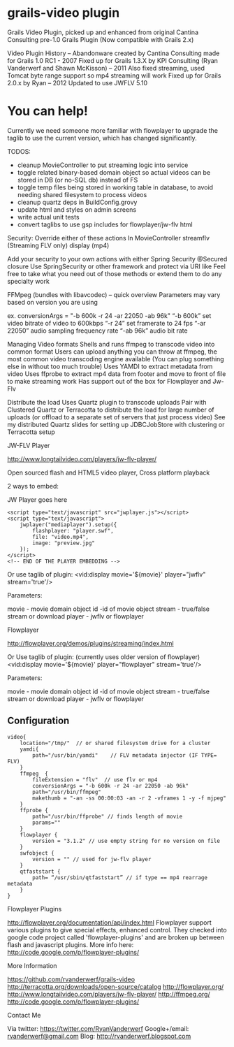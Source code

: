 grails-video plugin
===================================================

Grails Video Plugin, picked up and enhanced from original Cantina Consulting pre-1.0 Grails Plugin (Now compatible with Grails 2.x)

Video Plugin History –
	Abandonware created by Cantina Consulting made for Grails 1.0 RC1 - 2007
	Fixed up for Grails 1.3.X  by KPI Consulting (Ryan Vanderwerf and Shawn McKisson) – 2011
Also fixed streaming, used Tomcat byte range support so mp4 streaming will work
	Fixed up for Grails 2.0.x by Ryan – 2012
	Updated to use JWFLV 5.10



You can help!
==============
Currently we need someone more familiar with flowplayer to upgrade the taglib to use the current version, which has
changed significantly.


TODOS:
- cleanup MovieController to put streaming logic into service
- toggle related binary-based domain object so actual videos can be stored in DB (or no-SQL db) instead of FS
- toggle temp files being stored in working table in database, to avoid needing shared filesystem to process videos
- cleanup quartz deps in BuildConfig.grovy
- update html and styles on admin screens
- write actual unit tests
- convert taglibs to use gsp includes for flowplayer/jw-flv html



Security: Override either of these actions In MovieController
streamflv (Streaming FLV only)
display (mp4)

Add your security to your own actions with either Spring Security @Secured closure
Use SpringSecurity or other framework and protect via URI like
 Feel free to take what you need out of those methods or extend them to do any specialty work

FFMpeg (bundles with libavcodec) – quick overview
Parameters may vary based on version you are using

ex. conversionArgs = "-b 600k -r 24 -ar 22050 -ab 96k"
“-b 600k” set video bitrate of video to 600kbps
“-r 24” set framerate to 24 fps
“-ar 22050” audio sampling frequency rate
“-ab 96k” audio bit rate

Managing Video formats
Shells and runs ffmpeg to transcode video into common format
Users can upload anything you can throw at ffmpeg, the most common video transcoding engine available (You can plug something else in without too much trouble)
Uses YAMDI to extract metadata from video
Uses ffprobe to extract mp4 data from footer and move to front of file to make streaming work
Has support out of the box for Flowplayer and Jw-Flv


Distribute the load
Uses Quartz plugin to transcode uploads
Pair with Clustered Quartz or Terracotta to distribute the load for large number of uploads (or offload to a separate set of servers that just process video)
See my distributed Quartz slides for setting up JDBCJobStore with clustering or Terracotta setup

JW-FLV Player

http://www.longtailvideo.com/players/jw-flv-player/

Open sourced flash and HTML5 video player, Cross platform playback

2 ways to embed:
	<!-- START OF THE PLAYER EMBEDDING TO COPY-PASTE -->
	<div id="mediaplayer">JW Player goes here</div>

	<script type="text/javascript" src="jwplayer.js"></script>
	<script type="text/javascript">
		jwplayer("mediaplayer").setup({
			flashplayer: "player.swf",
			file: "video.mp4",
			image: "preview.jpg"
		});
	</script>
	<!-- END OF THE PLAYER EMBEDDING -->


Or use taglib of plugin:
	    <vid:display movie='${movie}' player="jwflv" stream='true'/>

Parameters:

movie - movie domain object
id -id of movie object
stream - true/false stream or download
player - jwflv or flowplayer



Flowplayer

http://flowplayer.org/demos/plugins/streaming/index.html

Or Use taglib of plugin: (currently uses older version of flowplayer)
	    <vid:display movie='${movie}' player="flowplayer" stream='true'/>

Parameters:

movie - movie domain object
id -id of movie object
stream - true/false stream or download
player - jwflv or flowplayer


Configuration
-------------------
    video{
        location="/tmp/"  // or shared filesystem drive for a cluster
        yamdi{
            path="/usr/bin/yamdi"    // FLV metadata injector (IF TYPE= FLV)
        }
        ffmpeg  {
            fileExtension = "flv"  // use flv or mp4
            conversionArgs = "-b 600k -r 24 -ar 22050 -ab 96k"
            path="/usr/bin/ffmpeg"
            makethumb = "-an -ss 00:00:03 -an -r 2 -vframes 1 -y -f mjpeg"
        }
        ffprobe {
            path="/usr/bin/ffprobe" // finds length of movie
            params=""
        }
        flowplayer {
            version = "3.1.2" // use empty string for no version on file
        }
        swfobject {
            version = "" // used for jw-flv player
        }
        qtfaststart {
            path= “/usr/sbin/qtfaststart” // if type == mp4 rearrage metadata
        }
    }

Flowplayer Plugins

http://flowplayer.org/documentation/api/index.html
Flowplayer support various plugins to give special effects, enhanced control. They checked into google code project called 'flowplayer-plugins' and are broken up between flash and javascript plugins.
More info here: http://code.google.com/p/flowplayer-plugins/


More Information


https://github.com/rvanderwerf/grails-video
http://terracotta.org/downloads/open-source/catalog
http://flowplayer.org/
http://www.longtailvideo.com/players/jw-flv-player/
http://ffmpeg.org/
http://code.google.com/p/flowplayer-plugins/


Contact Me

Via twitter: https://twitter.com/RyanVanderwerf
Google+/email: rvanderwerf@gmail.com
Blog: http://rvanderwerf.blogspot.com





